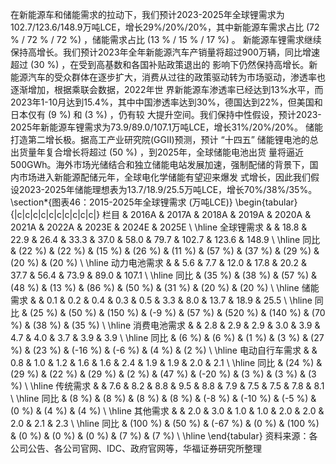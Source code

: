 在新能源车和储能需求的拉动下，我们预计2023-2025年全球锂需求为102.7/123.6/148.9万吨LCE，增长29\%/20\%/20\%，其中新能源车需求占比 \(72 \% / 72 \% / 72 \%\) ，储能需求占比 \(13 \% / 15 \% / 17 \%\) 。
新能源车锂需求继续保持高增长。我们预计2023年全年新能源汽车产销量将超过900万辆，同比增速超过 \(30 \%\) ，在受到高基数和各国补贴政策退出的 影响下仍然保持高增长。新能源汽车的受众群体在逐步扩大，消费从过往的政策驱动转为市场驱动，渗透率也逐渐增加，根据乘联会数据，2022年世 界新能源车渗透率已经达到13\%水平，而2023年1-10月达到15.4\%，其中中国渗透率达到30\%，德国达到22\%，但美国和日本仅有 \(9 \%\) 和 \(3 \%\) ，仍有较 大提升空间。我们保持中性假设，预计2023-2025年新能源车锂需求为73.9/89.0/107.1万吨LCE，增长31\%/20\%/20\%。 储能打造第二增长极。据高工产业研究院(GGII)预测，预计 “十四五” 储能锂电池的总出货量年复合增长将超过 \(50 \%\) ，到2025年，全球储能电池出货 量将逼近500GWh。海外市场光储结合和独立储能电站发展加速，强制配储的背景下，国内市场进入新能源配储元年，全球电化学储能有望迎来爆发 式增长，因此我们假设2023-2025年储能理想表为13.7/18.9/25.5万吨LCE，增长70\%/38\%/35\%。
\section*{图表46：2015-2025年全球锂需求 (万吨LCE)}
\begin{tabular}{|c|c|c|c|c|c|c|c|c|c|} 
栏目 & 2016A & 2017A & 2018A & 2019A & 2020A & 2021A & 2022A & 2023E & 2024E & 2025E \\
\hline 全球锂需求 & & 18.8 & 22.9 & 26.4 & 33.3 & 37.0 & 58.0 & 79.7 & 102.7 & 123.6 & 148.9 \\
\hline 同比 & \(22 \%\) & \(22 \%\) & \(15 \%\) & \(26 \%\) & \(11 \%\) & \(57 \%\) & \(37 \%\) & \(29 \%\) & \(20 \%\) & \(20 \%\) \\
\hline 动力电池需求 & & 5.6 & 7.7 & 12.0 & 17.8 & 20.2 & 37.7 & 56.4 & 73.9 & 89.0 & 107.1 \\
\hline 同比 & \(35 \%\) & \(38 \%\) & \(57 \%\) & \(48 \%\) & \(13 \%\) & \(86 \%\) & \(50 \%\) & \(31 \%\) & \(20 \%\) & \(20 \%\) \\
\hline 储能需求 & & 0.1 & 0.2 & 0.4 & 0.3 & 0.5 & 3.3 & 8.0 & 13.7 & 18.9 & 25.5 \\
\hline 同比 & \(25 \%\) & \(50 \%\) & \(150 \%\) & \(-9 \%\) & \(57 \%\) & \(520 \%\) & \(140 \%\) & \(70 \%\) & \(38 \%\) & \(35 \%\) \\
\hline 消费电池需求 & & 2.8 & 2.9 & 2.9 & 3.0 & 3.9 & 4.7 & 4.0 & 3.7 & 3.9 & 3.9 \\
\hline 同比 & \(6 \%\) & \(6 \%\) & \(1 \%\) & \(3 \%\) & \(27 \%\) & \(23 \%\) & \(-16 \%\) & \(-6 \%\) & \(4 \%\) & \(2 \%\) \\
\hline 电动自行车需求 & & 0.8 & 1.0 & 1.2 & 1.6 & 1.6 & 2.4 & 1.9 & 1.9 & 2.0 & 2.1 \\
\hline 同比 & \(24 \%\) & \(29 \%\) & \(22 \%\) & \(29 \%\) & \(2 \%\) & \(47 \%\) & \(-20 \%\) & \(3 \%\) & \(3 \%\) & \(3 \%\) \\
\hline 传统需求 & & 7.6 & 8.2 & 8.8 & 9.5 & 8.8 & 7.9 & 7.5 & 7.5 & 7.8 & 8.1 \\
\hline 同比 & \(8 \%\) & \(8 \%\) & \(8 \%\) & \(8 \%\) & \(-8 \%\) & \(-10 \%\) & \(-5 \%\) & \(0 \%\) & \(4 \%\) & \(4 \%\) \\
\hline 其他需求 & & 2.0 & 3.0 & 1.0 & 1.0 & 2.0 & 2.0 & 2.0 & 2.1 & 2.3 \\
\hline 同比 & \(100 \%\) & \(50 \%\) & \(-67 \%\) & \(0 \%\) & \(100 \%\) & \(0 \%\) & \(0 \%\) & \(0 \%\) & \(7 \%\) & \(7 \%\) \\
\hline
\end{tabular}
资料来源：各公司公告、各公司官网、IDC、政府官网等，华福证券研究所整理